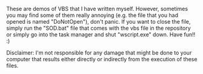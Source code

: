 These are demos of VBS that I have written myself.
However, sometimes you may find some of them really annoying (e.g. the file that you had opened is named "DoNotOpen"), don't panic.
If you want to close the file, simply run the "SOD.bat" file that comes with the vbs file in the repository or simply go into the task manager and shut "wscript.exe" down.
Have fun!! :)

Disclaimer: I'm not responsible for any damage that might be done to your computer that results either directly or indirectly from the execution of these files.
